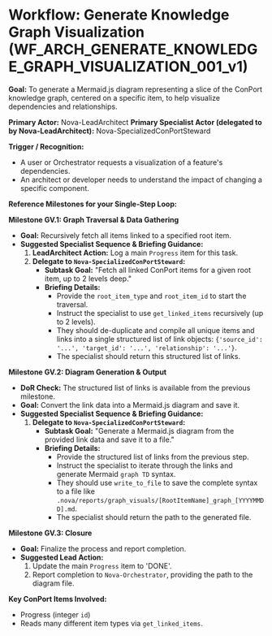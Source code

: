 # Workflow: Generate Knowledge Graph Visualization (WF_ARCH_GENERATE_KNOWLEDGE_GRAPH_VISUALIZATION_001_v1)

**Goal:** To generate a Mermaid.js diagram representing a slice of the ConPort knowledge graph, centered on a specific item, to help visualize dependencies and relationships.

**Primary Actor:** Nova-LeadArchitect
**Primary Specialist Actor (delegated to by Nova-LeadArchitect):** Nova-SpecializedConPortSteward

**Trigger / Recognition:**

- A user or Orchestrator requests a visualization of a feature's dependencies.
- An architect or developer needs to understand the impact of changing a specific component.

**Reference Milestones for your Single-Step Loop:**

**Milestone GV.1: Graph Traversal & Data Gathering**

- **Goal:** Recursively fetch all items linked to a specified root item.
- **Suggested Specialist Sequence & Briefing Guidance:**
  1.  **LeadArchitect Action:** Log a main `Progress` item for this task.
  2.  **Delegate to `Nova-SpecializedConPortSteward`:**
      - **Subtask Goal:** "Fetch all linked ConPort items for a given root item, up to 2 levels deep."
      - **Briefing Details:**
        - Provide the `root_item_type` and `root_item_id` to start the traversal.
        - Instruct the specialist to use `get_linked_items` recursively (up to 2 levels).
        - They should de-duplicate and compile all unique items and links into a single structured list of link objects: `{'source_id': '...', 'target_id': '...', 'relationship': '...'}`.
        - The specialist should return this structured list of links.

**Milestone GV.2: Diagram Generation & Output**

- **DoR Check:** The structured list of links is available from the previous milestone.
- **Goal:** Convert the link data into a Mermaid.js diagram and save it.
- **Suggested Specialist Sequence & Briefing Guidance:**
  1.  **Delegate to `Nova-SpecializedConPortSteward`:**
      - **Subtask Goal:** "Generate a Mermaid.js diagram from the provided link data and save it to a file."
      - **Briefing Details:**
        - Provide the structured list of links from the previous step.
        - Instruct the specialist to iterate through the links and generate Mermaid `graph TD` syntax.
        - They should use `write_to_file` to save the complete syntax to a file like `.nova/reports/graph_visuals/[RootItemName]_graph_[YYYYMMDD].md`.
        - The specialist should return the path to the generated file.

**Milestone GV.3: Closure**

- **Goal:** Finalize the process and report completion.
- **Suggested Lead Action:**
  1.  Update the main `Progress` item to 'DONE'.
  2.  Report completion to `Nova-Orchestrator`, providing the path to the diagram file.

**Key ConPort Items Involved:**

- Progress (integer `id`)
- Reads many different item types via `get_linked_items`.
